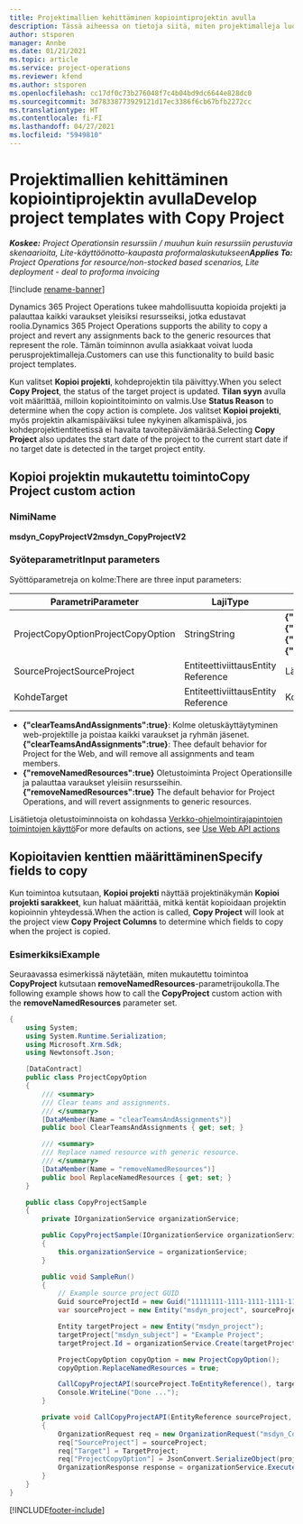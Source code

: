 ```yaml
---
title: Projektimallien kehittäminen kopiointiprojektin avulla
description: Tässä aiheessa on tietoja siitä, miten projektimalleja luodaan kopioi projekti -mukautetun toiminnon avulla.
author: stsporen
manager: Annbe
ms.date: 01/21/2021
ms.topic: article
ms.service: project-operations
ms.reviewer: kfend
ms.author: stsporen
ms.openlocfilehash: cc17df0c73b276048f7c4b04bd9dc6644e828dc0
ms.sourcegitcommit: 3d78338773929121d17ec3386f6cb67bfb2272cc
ms.translationtype: HT
ms.contentlocale: fi-FI
ms.lasthandoff: 04/27/2021
ms.locfileid: "5949810"
---
```

# <a name="develop-project-templates-with-copy-project"></a><span data-ttu-id="62911-103">Projektimallien kehittäminen kopiointiprojektin avulla</span><span class="sxs-lookup"><span data-stu-id="62911-103">Develop project templates with Copy Project</span></span>

<span data-ttu-id="62911-104">_**Koskee:** Project Operationsin resurssiin / muuhun kuin resurssiin perustuvia skenaarioita, Lite-käyttöönotto-kaupasta proformalaskutukseen_</span><span class="sxs-lookup"><span data-stu-id="62911-104">_**Applies To:** Project Operations for resource/non-stocked based scenarios, Lite deployment - deal to proforma invoicing_</span></span>

[!include [rename-banner](~/includes/cc-data-platform-banner.md)]

<span data-ttu-id="62911-105">Dynamics 365 Project Operations tukee mahdollisuutta kopioida projekti ja palauttaa kaikki varaukset yleisiksi resursseiksi, jotka edustavat roolia.</span><span class="sxs-lookup"><span data-stu-id="62911-105">Dynamics 365 Project Operations supports the ability to copy a project and revert any assignments back to the generic resources that represent the role.</span></span> <span data-ttu-id="62911-106">Tämän toiminnon avulla asiakkaat voivat luoda perusprojektimalleja.</span><span class="sxs-lookup"><span data-stu-id="62911-106">Customers can use this functionality to build basic project templates.</span></span>

<span data-ttu-id="62911-107">Kun valitset **Kopioi projekti**, kohdeprojektin tila päivittyy.</span><span class="sxs-lookup"><span data-stu-id="62911-107">When you select **Copy Project**, the status of the target project is updated.</span></span> <span data-ttu-id="62911-108">**Tilan syyn** avulla voit määrittää, milloin kopiointitoiminto on valmis.</span><span class="sxs-lookup"><span data-stu-id="62911-108">Use **Status Reason** to determine when the copy action is complete.</span></span> <span data-ttu-id="62911-109">Jos valitset **Kopioi projekti**, myös projektin alkamispäiväksi tulee nykyinen alkamispäivä, jos kohdeprojektientiteetissä ei havaita tavoitepäivämäärää.</span><span class="sxs-lookup"><span data-stu-id="62911-109">Selecting **Copy Project** also updates the start date of the project to the current start date if no target date is detected in the target project entity.</span></span>

## <a name="copy-project-custom-action"></a><span data-ttu-id="62911-110">Kopioi projektin mukautettu toiminto</span><span class="sxs-lookup"><span data-stu-id="62911-110">Copy Project custom action</span></span> 

### <a name="name"></a><span data-ttu-id="62911-111">Nimi</span><span class="sxs-lookup"><span data-stu-id="62911-111">Name</span></span> 

<span data-ttu-id="62911-112">**msdyn_CopyProjectV2**</span><span class="sxs-lookup"><span data-stu-id="62911-112">**msdyn_CopyProjectV2**</span></span>

### <a name="input-parameters"></a><span data-ttu-id="62911-113">Syöteparametrit</span><span class="sxs-lookup"><span data-stu-id="62911-113">Input parameters</span></span>
<span data-ttu-id="62911-114">Syöttöparametreja on kolme:</span><span class="sxs-lookup"><span data-stu-id="62911-114">There are three input parameters:</span></span>

| <span data-ttu-id="62911-115">Parametri</span><span class="sxs-lookup"><span data-stu-id="62911-115">Parameter</span></span>          | <span data-ttu-id="62911-116">Laji</span><span class="sxs-lookup"><span data-stu-id="62911-116">Type</span></span>   | <span data-ttu-id="62911-117">Arvot</span><span class="sxs-lookup"><span data-stu-id="62911-117">Values</span></span>                                                   | 
|--------------------|--------|----------------------------------------------------------|
| <span data-ttu-id="62911-118">ProjectCopyOption</span><span class="sxs-lookup"><span data-stu-id="62911-118">ProjectCopyOption</span></span>  | <span data-ttu-id="62911-119">String</span><span class="sxs-lookup"><span data-stu-id="62911-119">String</span></span> | <span data-ttu-id="62911-120">**{"removeNamedResources":true}** tai **{"clearTeamsAndAssignments":true}**</span><span class="sxs-lookup"><span data-stu-id="62911-120">**{"removeNamedResources":true}** or **{"clearTeamsAndAssignments":true}**</span></span> |
| <span data-ttu-id="62911-121">SourceProject</span><span class="sxs-lookup"><span data-stu-id="62911-121">SourceProject</span></span>      | <span data-ttu-id="62911-122">Entiteettiviittaus</span><span class="sxs-lookup"><span data-stu-id="62911-122">Entity Reference</span></span> | <span data-ttu-id="62911-123">Lähdeprojekti</span><span class="sxs-lookup"><span data-stu-id="62911-123">Source Project</span></span> |
| <span data-ttu-id="62911-124">Kohde</span><span class="sxs-lookup"><span data-stu-id="62911-124">Target</span></span>             | <span data-ttu-id="62911-125">Entiteettiviittaus</span><span class="sxs-lookup"><span data-stu-id="62911-125">Entity Reference</span></span> | <span data-ttu-id="62911-126">Kohdeprojekti</span><span class="sxs-lookup"><span data-stu-id="62911-126">Target Project</span></span> |


- <span data-ttu-id="62911-127">**{"clearTeamsAndAssignments":true}**: Kolme oletuskäyttäytyminen web-projektille ja poistaa kaikki varaukset ja ryhmän jäsenet.</span><span class="sxs-lookup"><span data-stu-id="62911-127">**{"clearTeamsAndAssignments":true}**: Thee default behavior for Project for the Web, and will remove all assignments and team members.</span></span>
- <span data-ttu-id="62911-128">**{"removeNamedResources":true}** Oletustoiminta Project Operationsille ja palauttaa varaukset yleisiin resursseihin.</span><span class="sxs-lookup"><span data-stu-id="62911-128">**{"removeNamedResources":true}** The default behavior for Project Operations, and will revert assignments to generic resources.</span></span>

<span data-ttu-id="62911-129">Lisätietoja oletustoiminnoista on kohdassa [Verkko-ohjelmointirajapintojen toimintojen käyttö](/powerapps/developer/common-data-service/webapi/use-web-api-actions)</span><span class="sxs-lookup"><span data-stu-id="62911-129">For more defaults on actions, see [Use Web API actions](/powerapps/developer/common-data-service/webapi/use-web-api-actions)</span></span>

## <a name="specify-fields-to-copy"></a><span data-ttu-id="62911-130">Kopioitavien kenttien määrittäminen</span><span class="sxs-lookup"><span data-stu-id="62911-130">Specify fields to copy</span></span> 
<span data-ttu-id="62911-131">Kun toimintoa kutsutaan, **Kopioi projekti** näyttää projektinäkymän **Kopioi projekti sarakkeet**, kun haluat määrittää, mitkä kentät kopioidaan projektin kopioinnin yhteydessä.</span><span class="sxs-lookup"><span data-stu-id="62911-131">When the action is called, **Copy Project** will look at the project view **Copy Project Columns** to determine which fields to copy when the project is copied.</span></span>


### <a name="example"></a><span data-ttu-id="62911-132">Esimerkiksi</span><span class="sxs-lookup"><span data-stu-id="62911-132">Example</span></span>
<span data-ttu-id="62911-133">Seuraavassa esimerkissä näytetään, miten mukautettu toimintoa **CopyProject** kutsutaan **removeNamedResources**-parametrijoukolla.</span><span class="sxs-lookup"><span data-stu-id="62911-133">The following example shows how to call the **CopyProject** custom action with the **removeNamedResources** parameter set.</span></span>
```C#
{
    using System;
    using System.Runtime.Serialization;
    using Microsoft.Xrm.Sdk;
    using Newtonsoft.Json;

    [DataContract]
    public class ProjectCopyOption
    {
        /// <summary>
        /// Clear teams and assignments.
        /// </summary>
        [DataMember(Name = "clearTeamsAndAssignments")]
        public bool ClearTeamsAndAssignments { get; set; }

        /// <summary>
        /// Replace named resource with generic resource.
        /// </summary>
        [DataMember(Name = "removeNamedResources")]
        public bool ReplaceNamedResources { get; set; }
    }

    public class CopyProjectSample
    {
        private IOrganizationService organizationService;

        public CopyProjectSample(IOrganizationService organizationService)
        {
            this.organizationService = organizationService;
        }

        public void SampleRun()
        {
            // Example source project GUID
            Guid sourceProjectId = new Guid("11111111-1111-1111-1111-111111111111");
            var sourceProject = new Entity("msdyn_project", sourceProjectId);

            Entity targetProject = new Entity("msdyn_project");
            targetProject["msdyn_subject"] = "Example Project";
            targetProject.Id = organizationService.Create(targetProject);

            ProjectCopyOption copyOption = new ProjectCopyOption();
            copyOption.ReplaceNamedResources = true;

            CallCopyProjectAPI(sourceProject.ToEntityReference(), targetProject.ToEntityReference(), copyOption);
            Console.WriteLine("Done ...");
        }

        private void CallCopyProjectAPI(EntityReference sourceProject, EntityReference TargetProject, ProjectCopyOption projectCopyOption)
        {
            OrganizationRequest req = new OrganizationRequest("msdyn_CopyProjectV2");
            req["SourceProject"] = sourceProject;
            req["Target"] = TargetProject;
            req["ProjectCopyOption"] = JsonConvert.SerializeObject(projectCopyOption);
            OrganizationResponse response = organizationService.Execute(req);
        }
    }
}
```


[!INCLUDE[footer-include](../includes/footer-banner.md)]